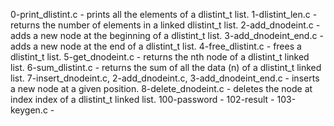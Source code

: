 0-print_dlistint.c - prints all the elements of a dlistint_t list.
1-dlistint_len.c -returns the number of elements in a linked dlistint_t list.
2-add_dnodeint.c -  adds a new node at the beginning of a dlistint_t list.
3-add_dnodeint_end.c - adds a new node at the end of a dlistint_t list.
4-free_dlistint.c - frees a dlistint_t list.
5-get_dnodeint.c - returns the nth node of a dlistint_t linked list.
6-sum_dlistint.c - returns the sum of all the data (n) of a dlistint_t linked list.
7-insert_dnodeint.c, 2-add_dnodeint.c, 3-add_dnodeint_end.c -  inserts a new node at a given position.
8-delete_dnodeint.c - deletes the node at index index of a dlistint_t linked list.
100-password - 
102-result - 
103-keygen.c -
